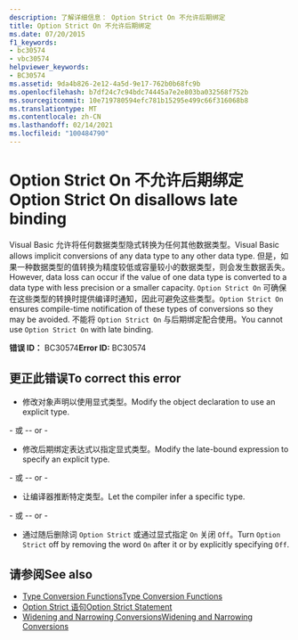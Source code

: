 ```yaml
---
description: 了解详细信息： Option Strict On 不允许后期绑定
title: Option Strict On 不允许后期绑定
ms.date: 07/20/2015
f1_keywords:
- bc30574
- vbc30574
helpviewer_keywords:
- BC30574
ms.assetid: 9da4b826-2e12-4a5d-9e17-762b0b68fc9b
ms.openlocfilehash: b7df24c7c94bdc74445a7e2e803ba032568f752b
ms.sourcegitcommit: 10e719780594efc781b15295e499c66f316068b8
ms.translationtype: MT
ms.contentlocale: zh-CN
ms.lasthandoff: 02/14/2021
ms.locfileid: "100484790"
---
```

# <a name="option-strict-on-disallows-late-binding"></a><span data-ttu-id="ab524-103">Option Strict On 不允许后期绑定</span><span class="sxs-lookup"><span data-stu-id="ab524-103">Option Strict On disallows late binding</span></span>

<span data-ttu-id="ab524-104">Visual Basic 允许将任何数据类型隐式转换为任何其他数据类型。</span><span class="sxs-lookup"><span data-stu-id="ab524-104">Visual Basic allows implicit conversions of any data type to any other data type.</span></span> <span data-ttu-id="ab524-105">但是，如果一种数据类型的值转换为精度较低或容量较小的数据类型，则会发生数据丢失。</span><span class="sxs-lookup"><span data-stu-id="ab524-105">However, data loss can occur if the value of one data type is converted to a data type with less precision or a smaller capacity.</span></span> <span data-ttu-id="ab524-106">`Option Strict On` 可确保在这些类型的转换时提供编译时通知，因此可避免这些类型。</span><span class="sxs-lookup"><span data-stu-id="ab524-106">`Option Strict On` ensures compile-time notification of these types of conversions so they may be avoided.</span></span> <span data-ttu-id="ab524-107">不能将 `Option Strict On` 与后期绑定配合使用。</span><span class="sxs-lookup"><span data-stu-id="ab524-107">You cannot use `Option Strict On` with late binding.</span></span>  

 <span data-ttu-id="ab524-108">**错误 ID：** BC30574</span><span class="sxs-lookup"><span data-stu-id="ab524-108">**Error ID:** BC30574</span></span>  
  
## <a name="to-correct-this-error"></a><span data-ttu-id="ab524-109">更正此错误</span><span class="sxs-lookup"><span data-stu-id="ab524-109">To correct this error</span></span>  
  
- <span data-ttu-id="ab524-110">修改对象声明以使用显式类型。</span><span class="sxs-lookup"><span data-stu-id="ab524-110">Modify the object declaration to use an explicit type.</span></span>  
  
 <span data-ttu-id="ab524-111">\- 或 -</span><span class="sxs-lookup"><span data-stu-id="ab524-111">\- or -</span></span>  
  
- <span data-ttu-id="ab524-112">修改后期绑定表达式以指定显式类型。</span><span class="sxs-lookup"><span data-stu-id="ab524-112">Modify the late-bound expression to specify an explicit type.</span></span>  
  
 <span data-ttu-id="ab524-113">\- 或 -</span><span class="sxs-lookup"><span data-stu-id="ab524-113">\- or -</span></span>  
  
- <span data-ttu-id="ab524-114">让编译器推断特定类型。</span><span class="sxs-lookup"><span data-stu-id="ab524-114">Let the compiler infer a specific type.</span></span>  
  
 <span data-ttu-id="ab524-115">\- 或 -</span><span class="sxs-lookup"><span data-stu-id="ab524-115">\- or -</span></span>  
  
- <span data-ttu-id="ab524-116">通过随后删除词 `Option Strict` 或通过显式指定 `On` 关闭 `Off`。</span><span class="sxs-lookup"><span data-stu-id="ab524-116">Turn `Option Strict` off by removing the word `On` after it or by explicitly specifying `Off`.</span></span>  
  
## <a name="see-also"></a><span data-ttu-id="ab524-117">请参阅</span><span class="sxs-lookup"><span data-stu-id="ab524-117">See also</span></span>

- [<span data-ttu-id="ab524-118">Type Conversion Functions</span><span class="sxs-lookup"><span data-stu-id="ab524-118">Type Conversion Functions</span></span>](../language-reference/functions/type-conversion-functions.md)
- [<span data-ttu-id="ab524-119">Option Strict 语句</span><span class="sxs-lookup"><span data-stu-id="ab524-119">Option Strict Statement</span></span>](../language-reference/statements/option-strict-statement.md)
- [<span data-ttu-id="ab524-120">Widening and Narrowing Conversions</span><span class="sxs-lookup"><span data-stu-id="ab524-120">Widening and Narrowing Conversions</span></span>](../programming-guide/language-features/data-types/widening-and-narrowing-conversions.md)
